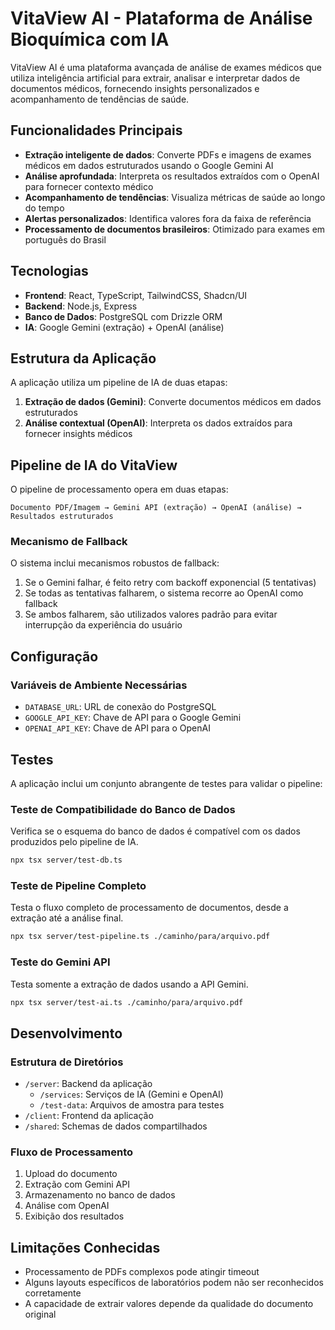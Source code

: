 # VitaView AI - Plataforma de Análise Bioquímica com IA

VitaView AI é uma plataforma avançada de análise de exames médicos que utiliza inteligência artificial para extrair, analisar e interpretar dados de documentos médicos, fornecendo insights personalizados e acompanhamento de tendências de saúde.

## Funcionalidades Principais

- **Extração inteligente de dados**: Converte PDFs e imagens de exames médicos em dados estruturados usando o Google Gemini AI
- **Análise aprofundada**: Interpreta os resultados extraídos com o OpenAI para fornecer contexto médico
- **Acompanhamento de tendências**: Visualiza métricas de saúde ao longo do tempo
- **Alertas personalizados**: Identifica valores fora da faixa de referência
- **Processamento de documentos brasileiros**: Otimizado para exames em português do Brasil

## Tecnologias

- **Frontend**: React, TypeScript, TailwindCSS, Shadcn/UI
- **Backend**: Node.js, Express
- **Banco de Dados**: PostgreSQL com Drizzle ORM
- **IA**: Google Gemini (extração) + OpenAI (análise)

## Estrutura da Aplicação

A aplicação utiliza um pipeline de IA de duas etapas:

1. **Extração de dados (Gemini)**: Converte documentos médicos em dados estruturados
2. **Análise contextual (OpenAI)**: Interpreta os dados extraídos para fornecer insights médicos

## Pipeline de IA do VitaView

O pipeline de processamento opera em duas etapas:

```
Documento PDF/Imagem → Gemini API (extração) → OpenAI (análise) → Resultados estruturados
```

### Mecanismo de Fallback

O sistema inclui mecanismos robustos de fallback:

1. Se o Gemini falhar, é feito retry com backoff exponencial (5 tentativas)
2. Se todas as tentativas falharem, o sistema recorre ao OpenAI como fallback
3. Se ambos falharem, são utilizados valores padrão para evitar interrupção da experiência do usuário

## Configuração

### Variáveis de Ambiente Necessárias

- `DATABASE_URL`: URL de conexão do PostgreSQL
- `GOOGLE_API_KEY`: Chave de API para o Google Gemini
- `OPENAI_API_KEY`: Chave de API para o OpenAI

## Testes

A aplicação inclui um conjunto abrangente de testes para validar o pipeline:

### Teste de Compatibilidade do Banco de Dados

Verifica se o esquema do banco de dados é compatível com os dados produzidos pelo pipeline de IA.

```bash
npx tsx server/test-db.ts
```

### Teste de Pipeline Completo

Testa o fluxo completo de processamento de documentos, desde a extração até a análise final.

```bash
npx tsx server/test-pipeline.ts ./caminho/para/arquivo.pdf
```

### Teste do Gemini API

Testa somente a extração de dados usando a API Gemini.

```bash
npx tsx server/test-ai.ts ./caminho/para/arquivo.pdf
```

## Desenvolvimento

### Estrutura de Diretórios

- `/server`: Backend da aplicação
  - `/services`: Serviços de IA (Gemini e OpenAI)
  - `/test-data`: Arquivos de amostra para testes
- `/client`: Frontend da aplicação
- `/shared`: Schemas de dados compartilhados

### Fluxo de Processamento

1. Upload do documento
2. Extração com Gemini API
3. Armazenamento no banco de dados
4. Análise com OpenAI
5. Exibição dos resultados

## Limitações Conhecidas

- Processamento de PDFs complexos pode atingir timeout
- Alguns layouts específicos de laboratórios podem não ser reconhecidos corretamente
- A capacidade de extrair valores depende da qualidade do documento original